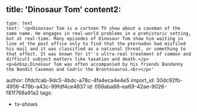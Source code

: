 title: 'Dinosaur Tom'
content2:
  -
    type: text
    text: '<p>Dinosaur Tom is a cartoon TV show about a caveman of the same name. He engages in real-world problems in a prehistoric setting, but at real-time. Many episodes of Dinosaur Tom show him waiting in line at the post office only to find that the pternadon had misfiled his mail and it was classified as a national threat, or something to that affect. It was known for it''s ultra-real treatment of common and difficult subject matters like taxation and death.</p><p>&nbsp;Dinosaur Tom was often accompanied by his friends Bandanny the Bandit Caveman and Cedric the Brontosaurus.<br></p>'
author: 0fdcfcab-9dc5-4bdc-a78c-4fa4eca4e4e5
import_id: 30dc92fb-4956-479b-a43c-99fdf4ce4837
id: 056aba88-ea69-42ae-9026-f81f768a91a2
tags:
  - tv-shows
